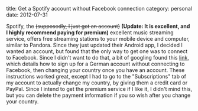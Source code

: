 title: Get a Spotify account without Facebook connection
category: personal
date: 2012-07-31

Spotify, the <del>(supposedly, I just got an account)</del> **(Update: It is excellent, and I highly recommend paying for premium)** excellent music streaming service, offers free streaming stations to your mobile device and computer, similar to Pandora. Since they just updated their Android app, I decided I wanted an account, but found that the only way to get one was to connect to Facebook. Since I didn't want to do that, a bit of googling found this <a href="http://http://www.spotidj.com/blog/how-to-get-spotify-without-facebook/">link</a>, which details how to sign up for a German account without connecting to Facebook, then changing your country once you have an account. These instructions worked great, except I had to go to the "Subscriptions" tab of my account to actually change my country, by giving them a credit card or PayPal. Since I intend to get the premium service if I like it, I didn't mind this, but you can delete the payment information if you so wish after you change your country.
<!--more-->
